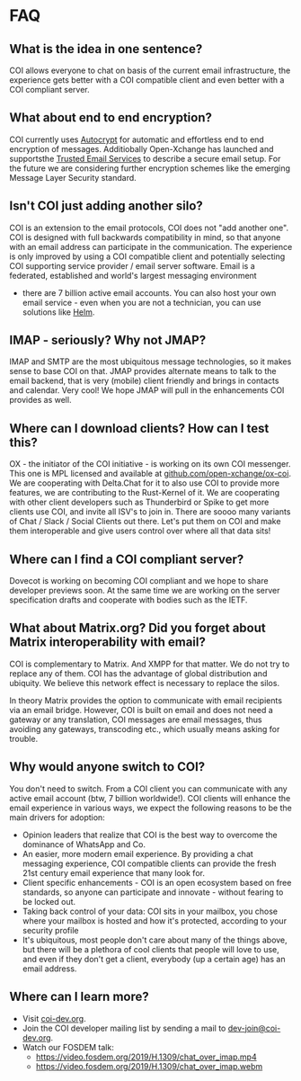 # FAQ

## What is the idea in one sentence?
COI allows everyone to chat on basis of the current email infrastructure, the experience gets better with a COI compatible client and even better with a COI compliant server.

## What about end to end encryption?
COI currently uses [Autocrypt](https://autocrypt.org) for automatic and effortless end to end encryption of messages.
Additiobally Open-Xchange has launched and supportsthe  [Trusted Email Services](https://TESMail.org) to describe a secure email setup. 
For the future we are considering further encryption schemes like the emerging Message Layer Security standard.

## Isn't COI just adding another silo?
COI is an extension to the email protocols, COI does not "add another one". 
COI is designed with full backwards compatibility in mind, so that anyone with an email address can participate in the communication. 
The experience is only improved by using a COI compatible client and potentially selecting COI supporting 
service provider / email server software. Email is a federated, established and world's largest messaging environment
- there are 7 billion active email accounts. You can also host your own email service - even when you are not a technician, 
you can use solutions like [Helm](https://thehelm.com/).

## IMAP - seriously? Why not JMAP?
IMAP and SMTP are the most ubiquitous message technologies, so it makes sense to base COI on that. 
JMAP provides alternate means to talk to the email backend, that is very (mobile) client friendly and brings in contacts and 
calendar. Very cool! We hope JMAP will pull in the enhancements COI provides as well. 

## Where can I download clients? How can I test this?
OX - the initiator of the COI initiative - is working on its own COI messenger. This one is MPL licensed and available at 
[github.com/open-xchange/ox-coi](https://github.com/open-xchange/ox-coi).
We are cooperating with Delta.Chat for it to also use COI to provide more features, we are contributing to the Rust-Kernel of it. 
We are cooperating with other client developers such as Thunderbird or Spike to get more clients use COI, and invite all ISV's to join in. There are soooo many variants of Chat / Slack / Social Clients out there. Let's put them on COI and make them interoperable and give users control over where all that data sits!

## Where can I find a COI compliant server?
Dovecot is working on becoming COI compliant and we hope to share developer previews soon. At the same time we are working on the server specification drafts and cooperate with bodies such as the IETF.

## What about Matrix.org? Did you forget about Matrix interoperability with email?
COI is complementary to Matrix. And XMPP for that matter. We do not try to replace any of them. COI has the advantage of global distribution and ubiquity. We believe this network effect is necessary to replace the silos.

In theory Matrix provides the option to communicate with email recipients via an email bridge. However, COI is built on email and does not need a gateway or any translation, COI messages are email messages, thus avoiding any gateways, transcoding etc., which usually means asking for trouble.

## Why would anyone switch to COI?
You don't need to switch. From a COI client you can communicate with any active email account (btw, 7 billion worldwide!). COI clients will enhance the email experience in various ways, we expect the following reasons to be the main drivers for adoption:

* Opinion leaders that realize that COI is the best way to overcome the dominance of WhatsApp and Co.
* An easier, more modern email experience. By providing a chat messaging experience, COI compatible clients can provide the fresh 21st century email experience that many look for.
* Client specific enhancements - COI is an open ecosystem based on free standards, so anyone can participate and innovate - without fearing to be locked out.
* Taking back control of your data: COI sits in your mailbox, you chose where your mailbox is hosted and how it's protected, according to your security profile
* It's ubiquitous, most people don't care about many of the things above, but there will be a plethora of cool clients that people will love to use, and even if they don't get a client, everybody (up a certain age) has an email address.

## Where can I learn more?
* Visit [coi-dev.org](https://coi-dev.org).
* Join the COI developer mailing list by sending a mail to [dev-join@coi-dev.org](mailto://dev-join@coi-dev.org?subject=subscribe&body=please%20subscribe%20me%20to%20the%20COI%20mailing%20list.).
* Watch our FOSDEM talk:
  * https://video.fosdem.org/2019/H.1309/chat_over_imap.mp4
  * https://video.fosdem.org/2019/H.1309/chat_over_imap.webm
